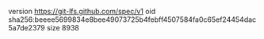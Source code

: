 version https://git-lfs.github.com/spec/v1
oid sha256:beeee5699834e8bee49073725b4febff4507584fa0c65ef24454dac5a7de2379
size 8938

